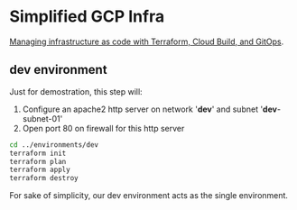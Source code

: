 # Simplified GCP Infra

[Managing infrastructure as code with Terraform, Cloud Build, and GitOps](https://cloud.google.com/solutions/managing-infrastructure-as-code).

## **dev** environment

Just for demostration, this step will:

 1. Configure an apache2 http server on network '**dev**' and subnet '**dev**-subnet-01'
 2. Open port 80 on firewall for this http server

```bash
cd ../environments/dev
terraform init
terraform plan
terraform apply
terraform destroy
```

For sake of simplicity, our dev environment acts as the single environment.
